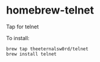 # homebrew-telnet
Tap for telnet

To install:

```
brew tap theeternalsw0rd/telnet
brew install telnet
```
